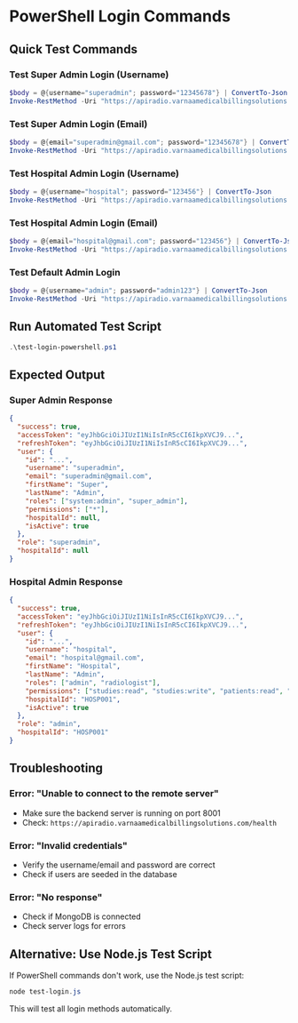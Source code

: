 # PowerShell Login Commands

## Quick Test Commands

### Test Super Admin Login (Username)
```powershell
$body = @{username="superadmin"; password="12345678"} | ConvertTo-Json
Invoke-RestMethod -Uri "https://apiradio.varnaamedicalbillingsolutions.com/auth/login" -Method Post -ContentType "application/json" -Body $body
```

### Test Super Admin Login (Email)
```powershell
$body = @{email="superadmin@gmail.com"; password="12345678"} | ConvertTo-Json
Invoke-RestMethod -Uri "https://apiradio.varnaamedicalbillingsolutions.com/auth/login" -Method Post -ContentType "application/json" -Body $body
```

### Test Hospital Admin Login (Username)
```powershell
$body = @{username="hospital"; password="123456"} | ConvertTo-Json
Invoke-RestMethod -Uri "https://apiradio.varnaamedicalbillingsolutions.com/auth/login" -Method Post -ContentType "application/json" -Body $body
```

### Test Hospital Admin Login (Email)
```powershell
$body = @{email="hospital@gmail.com"; password="123456"} | ConvertTo-Json
Invoke-RestMethod -Uri "https://apiradio.varnaamedicalbillingsolutions.com/auth/login" -Method Post -ContentType "application/json" -Body $body
```

### Test Default Admin Login
```powershell
$body = @{username="admin"; password="admin123"} | ConvertTo-Json
Invoke-RestMethod -Uri "https://apiradio.varnaamedicalbillingsolutions.com/auth/login" -Method Post -ContentType "application/json" -Body $body
```

## Run Automated Test Script

```powershell
.\test-login-powershell.ps1
```

## Expected Output

### Super Admin Response
```json
{
  "success": true,
  "accessToken": "eyJhbGciOiJIUzI1NiIsInR5cCI6IkpXVCJ9...",
  "refreshToken": "eyJhbGciOiJIUzI1NiIsInR5cCI6IkpXVCJ9...",
  "user": {
    "id": "...",
    "username": "superadmin",
    "email": "superadmin@gmail.com",
    "firstName": "Super",
    "lastName": "Admin",
    "roles": ["system:admin", "super_admin"],
    "permissions": ["*"],
    "hospitalId": null,
    "isActive": true
  },
  "role": "superadmin",
  "hospitalId": null
}
```

### Hospital Admin Response
```json
{
  "success": true,
  "accessToken": "eyJhbGciOiJIUzI1NiIsInR5cCI6IkpXVCJ9...",
  "refreshToken": "eyJhbGciOiJIUzI1NiIsInR5cCI6IkpXVCJ9...",
  "user": {
    "id": "...",
    "username": "hospital",
    "email": "hospital@gmail.com",
    "firstName": "Hospital",
    "lastName": "Admin",
    "roles": ["admin", "radiologist"],
    "permissions": ["studies:read", "studies:write", "patients:read", "patients:write", "users:read"],
    "hospitalId": "HOSP001",
    "isActive": true
  },
  "role": "admin",
  "hospitalId": "HOSP001"
}
```

## Troubleshooting

### Error: "Unable to connect to the remote server"
- Make sure the backend server is running on port 8001
- Check: `https://apiradio.varnaamedicalbillingsolutions.com/health`

### Error: "Invalid credentials"
- Verify the username/email and password are correct
- Check if users are seeded in the database

### Error: "No response"
- Check if MongoDB is connected
- Check server logs for errors

## Alternative: Use Node.js Test Script

If PowerShell commands don't work, use the Node.js test script:

```powershell
node test-login.js
```

This will test all login methods automatically.
